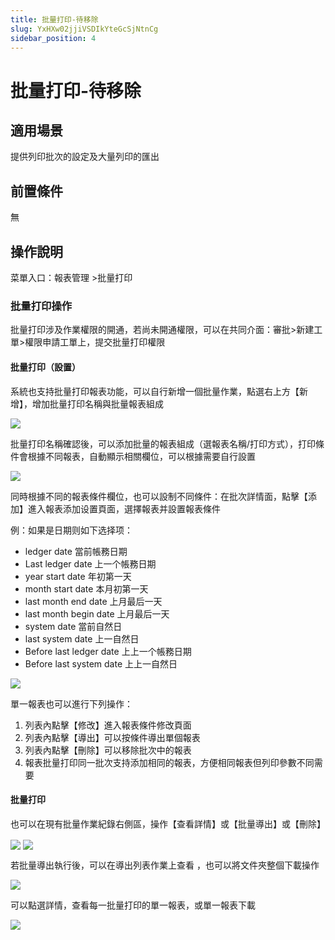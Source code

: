 ```yaml
---
title: 批量打印-待移除
slug: YxHXw02jjiVSDIkYteGcSjNtnCg
sidebar_position: 4
---
```



# 批量打印-待移除

## 適用場景

提供列印批次的設定及大量列印的匯出

## 前置條件

無

## 操作說明

菜單入口：報表管理 &gt;批量打印

### 批量打印操作

批量打印涉及作業權限的開通，若尚未開通權限，可以在共同介面：審批&gt;新建工單&gt;權限申請工單上，提交批量打印權限

#### 批量打印（設置）

系統也支持批量打印報表功能，可以自行新增一個批量作業，點選右上方【新增】，增加批量打印名稱與批量報表組成

<img src="/assets/JcWNbTmB3okxI8xlgLrc4R3DnLc.png" src-width="3362" src-height="1526" align="center"/>

批量打印名稱確認後，可以添加批量的報表組成（選報表名稱/打印方式），打印條件會根據不同報表，自動顯示相關欄位，可以根據需要自行設置

<img src="/assets/W77MbI4ynoxhEkxgELHcuv0Mnkb.png" src-width="2364" src-height="1348" align="center"/>

同時根據不同的報表條件欄位，也可以設制不同條件：在批次詳情面，點擊【添加】進入報表添加设置頁面，選擇報表并設置報表條件

 例：如果是日期则如下选择项：

- ledger date    當前帳務日期  
- Last ledger date 上一个帳務日期
- year start date     年初第一天
- month start date    本月初第一天
- last month end date   上月最后一天
- last month begin date 上月最后一天
- system date  當前自然日
- last system date 上一自然日
- Before last ledger date 上上一个帳務日期
- Before last system date 上上一自然日

<img src="/assets/DuqMbYgkpor9scxo4jXc8TG3n1d.png" src-width="2360" src-height="1352" align="center"/>

單一報表也可以進行下列操作：

1. 列表內點擊【修改】進入報表條件修改頁面
2. 列表內點擊【導出】可以按條件導出單個報表
3. 列表內點擊【刪除】可以移除批次中的報表
4. 報表批量打印同一批次支持添加相同的報表，方便相同報表但列印參數不同需要

#### 批量打印

也可以在現有批量作業紀錄右側區，操作【查看詳情】或【批量導出】或【刪除】

<img src="/assets/Ee7ob11X3oGckCxZrsDcsIvtnPK.png" src-width="2352" src-height="940" align="center"/>

<img src="/assets/RmI4bYDYIocBftxKroOcWNSRnpx.png" src-width="2336" src-height="1248" align="center"/>

若批量導出執行後，可以在導出列表作業上查看 ，也可以將文件夾整個下載操作

<img src="/assets/VeTIbTrEWoi97xxfj1PcUBFqnsh.png" src-width="2832" src-height="834" align="center"/>

可以點選詳情，查看每一批量打印的單一報表，或單一報表下載

<img src="/assets/Ytl6b71WNoExmxxjOGXc8knYnG4.png" src-width="2346" src-height="802" align="center"/>

